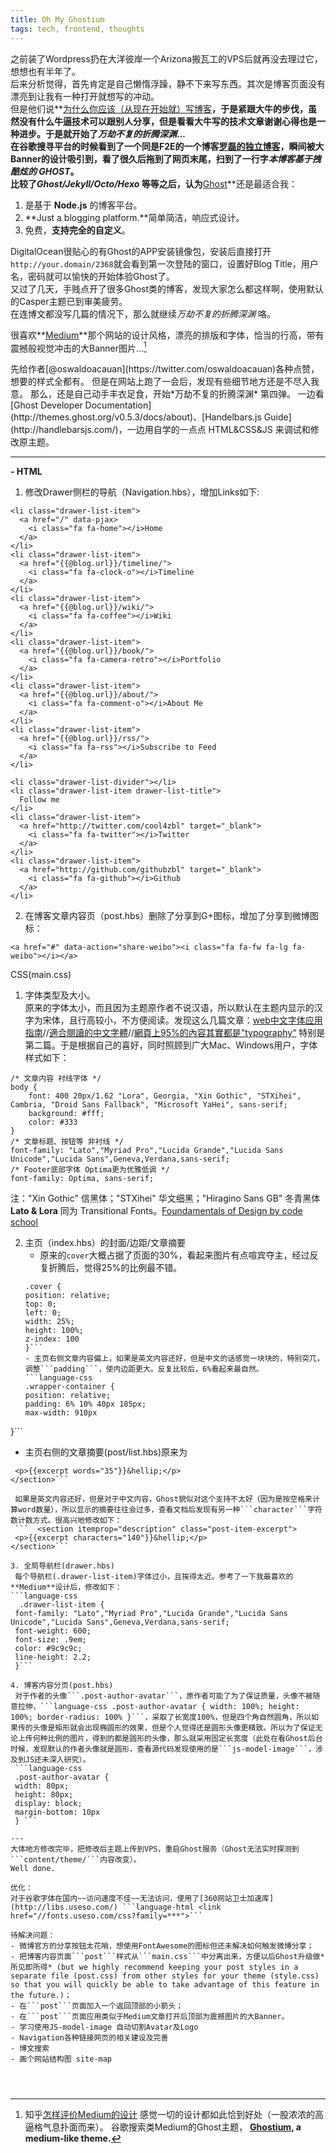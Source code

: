 ```yaml
---
title: Oh My Ghostium
tags: tech, frontend, thoughts 
---
```

  
之前装了Wordpress扔在大洋彼岸一个Arizona搬瓦工的VPS后就再没去理过它，想想也有半年了。  
后来分析觉得，首先肯定是自己懒惰浮躁，静不下来写东西。其次是博客页面没有漂亮到让我有一种打开就想写的冲动。  
但是他们说**[为什么你应该（从现在开始就）写博客](http://mindhacks.cn/2009/02/15/why-you-should-start-blogging-now/)**，于是紧跟大牛的步伐，虽然没有什么牛逼技术可以跟别人分享，但是看看大牛写的技术文章谢谢心得也是一种进步。于是就开始了*万劫不复的折腾深渊*...  
在谷歌搜寻平台的时候看到了一个同是F2E的一个博客[罗磊的独立博客](http://luolei.org)，瞬间被大Banner的设计吸引到，看了很久后拖到了网页末尾，扫到了一行字*本博客基于拽酷炫的 GHOST*。   
比较了*Ghost/Jekyll/Octo/Hexo* 等等之后，认为**[Ghost](https://ghost.org)**还是最适合我： 

1. 是基于 **Node.js** 的博客平台。
2. **Just a blogging platform.**简单简洁，响应式设计。
3. 免费，**支持完全的自定义**。
  
DigitalOcean很贴心的有Ghost的APP安装镜像包，安装后直接打开```http://your.domain/2368```就会看到第一次登陆的窗口，设置好Blog Title，用户名，密码就可以愉快的开始体验Ghost了。  
又过了几天，手贱点开了很多Ghost类的博客，发现大家怎么都这样啊，使用默认的Casper主题已到审美疲劳。  
在连博文都没写几篇的情况下，那么就继续*万劫不复的折腾深渊* 咯。  


很喜欢**[Medium](https://medium.com/)**那个网站的设计风格，漂亮的排版和字体，恰当的行高，带有震撼般视觉冲击的大Banner图片...[^1]
[^1]: 知乎[怎样评价Medium的设计](http://zhi.hu/1Ed2) 
感觉一切的设计都如此恰到好处（一股浓浓的高逼格气息扑面而来）。
谷歌搜索类Medium的Ghost主题，
<b> **[Ghostium](http://ghostium.oswaldoacauan.com/)**, a medium-like theme.
</b>
先给作者[@oswaldoacauan](https://twitter.com/oswaldoacauan)各种点赞，想要的样式全都有。
但是在网站上跑了一会后，发现有些细节地方还是不尽入我意。  
那么，还是自己动手丰衣足食，开始*万劫不复的折腾深渊* 第四弹。
一边看[Ghost Developer Documentation](http://themes.ghost.org/v0.5.3/docs/about)、[Handelbars.js Guide](http://handlebarsjs.com/)，一边用自学的一点点 HTML&CSS&JS 来调试和修改原主题。

---

**- HTML**

1. 修改Drawer侧栏的导航（Navigation.hbs），增加Links如下:

```  
<li class="drawer-list-item">
  <a href="/" data-pjax>
    <i class="fa fa-home"></i>Home
  </a>
</li>
<li class="drawer-list-item">
  <a href="{{@blog.url}}/timeline/">
    <i class="fa fa-clock-o"></i>Timeline
  </a>
</li>
<li class="drawer-list-item">
  <a href="{{@blog.url}}/wiki/">
    <i class="fa fa-coffee"></i>Wiki
  </a>
</li>
<li class="drawer-list-item">
  <a href="{{@blog.url}}/book/">
    <i class="fa fa-camera-retro"></i>Portfolio
  </a>
</li>
<li class="drawer-list-item">
  <a href="{{@blog.url}}/about/">
    <i class="fa fa-comment-o"></i>About Me
  </a>
</li>
<li class="drawer-list-item">
  <a href="{{@blog.url}}/rss/">
    <i class="fa fa-rss"></i>Subscribe to Feed
  </a>
</li>

<li class="drawer-list-divider"></li>
<li class="drawer-list-item drawer-list-title">
  Follow me
</li>
<li class="drawer-list-item">
  <a href="http://twitter.com/cool4zbl" target="_blank">
    <i class="fa fa-twitter"></i>Twitter
  </a>
</li>
<li class="drawer-list-item">
  <a href="http://github.com/githubzbl" target="_blank">
    <i class="fa fa-github"></i>Github
  </a>
</li> 
```

2. 在博客文章内容页（post.hbs）删除了分享到G+图标，增加了分享到微博图标：  
 ``` language-html
<a href="#" data-action="share-weibo"><i class="fa fa-fw fa-lg fa-weibo"></i></a> 
```

CSS(main.css)  
1. 字体类型及大小。  
原来的字体太小，而且因为主题原作者不说汉语，所以默认在主题内显示的汉字为宋体，且行高较小，不方便阅读。发现这么几篇文章：[web中文字体应用指南](https://ruby-china.org/topics/14005)//[適合閱讀的中文字體](http://lepture.com/zh/2014/chinese-fonts-and-yue-css)//[網頁上95%的內容其實都是"typography“](http://informationarchitects.net/blog/the-web-is-all-about-typography-period/) 
 特别是第二篇。于是根据自己的喜好，同时照顾到广大Mac、Windows用户，字体样式如下：  
```language-css
/* 文章内容 衬线字体 */
body {
    font: 400 20px/1.62 "Lora", Georgia, "Xin Gothic", "STXihei", Cambria, "Droid Sans Fallback", "Microsoft YaHei", sans-serif;
    background: #fff;
    color: #333
}
/* 文章标题、按钮等 非衬线 */  
font-family: "Lato","Myriad Pro","Lucida Grande","Lucida Sans Unicode","Lucida Sans",Geneva,Verdana,sans-serif;
/* Footer底部字体 Optima更为优雅低调 */
font-family: Optima, sans-serif;
```   

注："Xin Gothic" 信黑体；"STXihei" 华文细黑；"Hiragino Sans GB" 冬青黑体  
**Lato & Lora** 同为 Transitional Fonts。[Foundamentals of Design by code school](https://www.codeschool.com/courses/fundamentals-of-design)

2. 主页（index.hbs）的封面/边距/文章摘要  
	- 原来的```cover```大概占据了页面的30%，看起来图片有点喧宾夺主，经过反复折腾后，觉得25%的比例最不错。  
	```language-css
	.cover {
    position: relative;
    top: 0;
    left: 0;
    width: 25%;
    height: 100%;
    z-index: 100
	}```  
	- 主页右侧文章内容偏上，如果是英文内容还好，但是中文的话感觉一块块的，特别突兀，调整```padding```，使内边距更大。反复比较后，6%看起来最自然。
	```language-css 
	.wrapper-container {
    position: relative;
    padding: 6% 10% 40px 185px;
    max-width: 910px
}```
   - 主页右侧的文章摘要(post/list.hbs)原来为  
   ```<section itemprop="description" class="post-item-excerpt">
    <p>{{excerpt words="35"}}&hellip;</p>
  </section>```

	如果是英文内容还好，但是对于中文内容，Ghost貌似对这个支持不太好（因为是按空格来计算word数量），所以显示的摘要往往会过多，查看文档后发现有另一种```character```字符数计数方式。很高兴地修改如下：  
	```  <section itemprop="description" class="post-item-excerpt">
    <p>{{excerpt characters="140"}}&hellip;</p>
  </section>```
  
3. 全局导航栏(drawer.hbs)  
	每个导航栏(.drawer-list-item)字体过小，且挨得太近。参考了一下我最喜欢的**Medium**设计后，修改如下：  
```language-css
	 .drawer-list-item {
    font-family: "Lato","Myriad Pro","Lucida Grande","Lucida Sans Unicode","Lucida Sans",Geneva,Verdana,sans-serif;
    font-weight: 600;
    font-size: .9em;
    color: #9c9c9c;
    line-height: 2.2;
	}```

4. 博客内容分页(post.hbs)  
	对于作者的头像```.post-author-avatar```，原作者可能了为了保证质量，头像不被随意拉伸，```language-css .post-author-avatar { width: 100%; height: 100%; border-radius: 100% }```，采取了长宽度100%，但是四个角自然圆角，所以如果传的头像是矩形就会出现椭圆形的效果，但是个人觉得还是圆形头像更精致。所以为了保证无论上传何种比例的图片，得到的都是圆形的头像，那么就采用固定长宽度（此处在看Ghost后台时候，发现默认的作者头像就是圆形，查看源代码发现使用的是```js-model-image```，涉及到JS还未深入研究）。   
	```language-css 
	.post-author-avatar {
    width: 80px;
    height: 80px;
    display: block;
    margin-bottom: 10px
	} ```

---
大体地方修改完毕，把修改后主题上传到VPS，重启Ghost服务（Ghost无法实时探测到```content/theme/```内容改变）。  
Well done.

优化：  
对于谷歌字体在国内~~访问速度不佳~~无法访问，使用了[360网站卫士加速库](http://libs.useso.com/) ```language-html <link href="//fonts.useso.com/css?family=***">```

待解决问题：
- 微博官方的分享按钮太花哨，想使用FontAwesome的图标但还未解决如何触发微博分享；  
- 把博客内容页面```post```样式从```main.css```中分离出来，方便以后Ghost升级做*所见即所得* (but we highly recommend keeping your post styles in a separate file (post.css) from other styles for your theme (style.css) so that you will quickly be able to take advantage of this feature in the future.)；  
- 在```post```页面加入一个返回顶部的小箭头；  
- 在```post```页面应用类似于Medium文章打开后顶部为震撼图片的大Banner。 
- 学习使用JS-model-image 自动切割Avatar及Logo  
- Navigation各种链接网页的相关建设及完善  
- 博文搜索  
- 画个网站结构图 site-map



